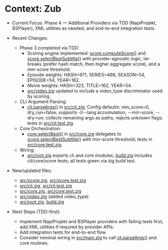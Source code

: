 # Context: Zub

- Current Focus: Phase 4 — Additional Providers via TDD (NapiProjekt, BSPlayer), XML utilities as needed, and end-to-end integration tests.

- Recent Changes:
  - Phase 3 completed via TDD:
    - Scoring engine implemented: [score.computeScore()](src/score.zig:23) and [score.selectBestSubtitle()](src/score.zig:107) with provider-agnostic logic, tie-breaks (prefer hash match, then higher aggregate score), and a min-score threshold.
    - Episode weights: HASH=971, SERIES=486, SEASON=54, EPISODE=54, YEAR=162.
    - Movie weights: HASH=323, TITLE=162, YEAR=54.
    - [src/video.zig](src/video.zig) updated to include a video_type discriminator used by scoring.
  - CLI Argument Parsing:
    - [cli.parseArgs()](src/cli.zig:21) in [src/cli.zig](src/cli.zig); Config defaults: min_score=0, dry_run=false; supports -l/--lang accumulation, --min-score, --dry-run; collects remaining args as paths; rejects unknown flags; tests in [src/cli.test.zig](src/cli.test.zig).
  - Core Orchestration:
    - [core.selectBest()](src/core.zig:7) in [src/core.zig](src/core.zig) delegates to [score.selectBestSubtitle()](src/score.zig:107) with min-score threshold; tests in [src/core.test.zig](src/core.test.zig).
  - Wiring:
    - [src/root.zig](src/root.zig) exports cli and core modules; [build.zig](build.zig) includes cli/core/score tests; all tests green via zig build test.

- New/updated files:
  - [src/score.zig](src/score.zig), [src/score.test.zig](src/score.test.zig)
  - [src/cli.zig](src/cli.zig), [src/cli.test.zig](src/cli.test.zig)
  - [src/core.zig](src/core.zig), [src/core.test.zig](src/core.test.zig)
  - [src/video.zig](src/video.zig) (added video_type)
  - [src/root.zig](src/root.zig), [build.zig](build.zig)

- Next Steps (TDD-first):
  - Implement NapiProjekt and BSPlayer providers with failing tests first; add XML utilities if required by provider APIs.
  - Add integration tests for end-to-end flow.
  - Consider minimal wiring in [src/main.zig](src/main.zig) to call [cli.parseArgs()](src/cli.zig:21) and core routines.
